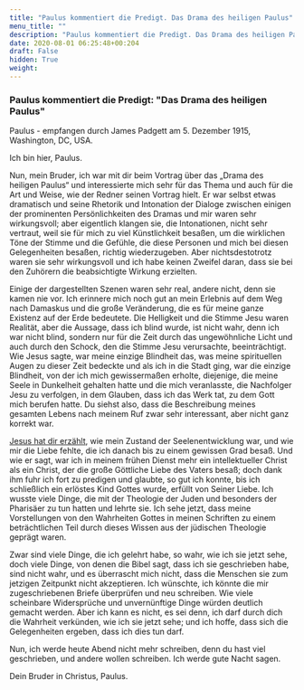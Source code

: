 ```yaml
---
title: "Paulus kommentiert die Predigt. Das Drama des heiligen Paulus"
menu_title: ""
description: "Paulus kommentiert die Predigt. Das Drama des heiligen Paulus"
date: 2020-08-01 06:25:48+00:204
draft: False
hidden: True
weight:
---
```

### Paulus kommentiert die Predigt: "Das Drama des heiligen Paulus"

Paulus - empfangen durch James Padgett am 5. Dezember 1915, Washington, DC, USA.

Ich bin hier, Paulus.

Nun, mein Bruder, ich war mit dir beim Vortrag über das „Drama des heiligen Paulus“ und interessierte mich sehr für das Thema und auch für die Art und Weise, wie der Redner seinen Vortrag hielt. Er war selbst etwas dramatisch und seine Rhetorik und Intonation der Dialoge zwischen einigen der prominenten Persönlichkeiten des Dramas und mir waren sehr wirkungsvoll; aber eigentlich klangen sie, die Intonationen, nicht sehr vertraut, weil sie für mich zu viel Künstlichkeit besaßen, um die wirklichen Töne der Stimme und die Gefühle, die diese Personen und mich bei diesen Gelegenheiten besaßen, richtig wiederzugeben. Aber nichtsdestotrotz waren sie sehr wirkungsvoll und ich habe keinen Zweifel daran, dass sie bei den Zuhörern die beabsichtigte Wirkung erzielten.

Einige der dargestellten Szenen waren sehr real, andere nicht, denn sie kamen nie vor. Ich erinnere mich noch gut an mein Erlebnis auf dem Weg nach Damaskus und die große Veränderung, die es für meine ganze Existenz auf der Erde bedeutete. Die Helligkeit und die Stimme Jesu waren Realität, aber die Aussage, dass ich blind wurde, ist nicht wahr, denn ich war nicht blind, sondern nur für die Zeit durch das ungewöhnliche Licht und auch durch den Schock, den die Stimme Jesu verursachte, beeinträchtigt. Wie Jesus sagte, war meine einzige Blindheit das, was meine spirituellen Augen zu dieser Zeit bedeckte und als ich in die Stadt ging, war die einzige Blindheit, von der ich mich gewissermaßen erholte, diejenige, die meine Seele in Dunkelheit gehalten hatte und die mich veranlasste, die Nachfolger Jesu zu verfolgen, in dem Glauben, dass ich das Werk tat, zu dem Gott mich berufen hatte. Du siehst also, dass die Beschreibung meines gesamten Lebens nach meinem Ruf zwar sehr interessant, aber nicht ganz korrekt war.

[Jesus hat dir erzählt](/padgett-botschaften/padgett-botschaften-in-reihenfolge-des-datums/padgett-botschaften-1915-september-dezember/jesus-kommentiert-den-vortrag-vom-saulus-zum-paulus-jep-jesus-5-dezember-1915/), wie mein Zustand der Seelenentwicklung war, und wie mir die Liebe fehlte, die ich danach bis zu einem gewissen Grad besaß. Und wie er sagt, war ich in meinem frühen Dienst mehr ein intellektueller Christ als ein Christ, der die große Göttliche Liebe des Vaters besaß; doch dank ihm fuhr ich fort zu predigen und glaubte, so gut ich konnte, bis ich schließlich ein erlöstes Kind Gottes wurde, erfüllt von Seiner Liebe. Ich wusste viele Dinge, die mit der Theologie der Juden und besonders der Pharisäer zu tun hatten und lehrte sie. Ich sehe jetzt, dass meine Vorstellungen von den Wahrheiten Gottes in meinen Schriften zu einem beträchtlichen Teil durch dieses Wissen aus der jüdischen Theologie geprägt waren.

Zwar sind viele Dinge, die ich gelehrt habe, so wahr, wie ich sie jetzt sehe, doch viele Dinge, von denen die Bibel sagt, dass ich sie geschrieben habe, sind nicht wahr, und es überrascht mich nicht, dass die Menschen sie zum jetzigen Zeitpunkt nicht akzeptieren. Ich wünschte, ich könnte die mir zugeschriebenen Briefe überprüfen und neu schreiben. Wie viele scheinbare Widersprüche und unvernünftige Dinge würden deutlich gemacht werden. Aber ich kann es nicht, es sei denn, ich darf durch dich die Wahrheit verkünden, wie ich sie jetzt sehe; und ich hoffe, dass sich die Gelegenheiten ergeben, dass ich dies tun darf.

Nun, ich werde heute Abend nicht mehr schreiben, denn du hast viel geschrieben, und andere wollen schreiben. Ich werde gute Nacht sagen.

Dein Bruder in Christus, Paulus.

